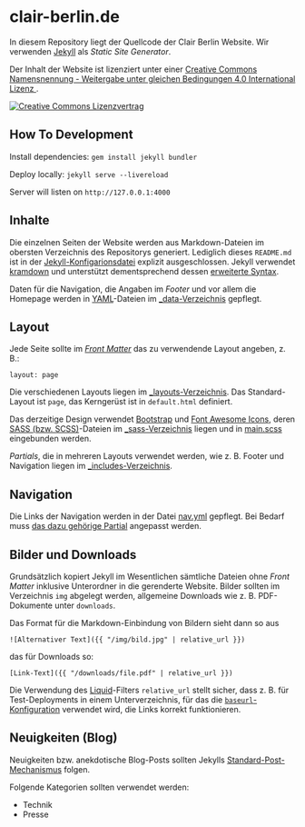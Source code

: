 # clair-berlin.de

In diesem Repository liegt der Quellcode der Clair Berlin Website. Wir
verwenden [Jekyll](https://jekyllrb.com/) als _Static Site Generator_.

Der Inhalt der Website ist lizenziert unter einer
<a rel="license" href="http://creativecommons.org/licenses/by-sa/4.0/">
  Creative Commons Namensnennung - Weitergabe unter gleichen Bedingungen 4.0 International Lizenz
</a>.

<a rel="license" href="http://creativecommons.org/licenses/by-sa/4.0/">
  <img alt="Creative Commons Lizenzvertrag" style="border-width:0" src="https://i.creativecommons.org/l/by-sa/4.0/88x31.png" />
</a>

## How To Development

Install dependencies: `gem install jekyll bundler`

Deploy locally: `jekyll serve --livereload`

Server will listen on `http://127.0.0.1:4000`

## Inhalte

Die einzelnen Seiten der Website werden aus Markdown-Dateien im obersten
Verzeichnis des Repositorys generiert. Lediglich dieses `README.md` ist in der
[Jekyll-Konfigarionsdatei](_config.yml) explizit ausgeschlossen. Jekyll
verwendet [kramdown](https://kramdown.gettalong.org/) und unterstützt
dementsprechend dessen [erweiterte
Syntax](https://kramdown.gettalong.org/syntax.html).

Daten für die Navigation, die Angaben im _Footer_ und vor allem die Homepage
werden in [YAML](https://yaml.org/)-Dateien im [\_data-Verzeichnis](_data/)
gepflegt.

## Layout

Jede Seite sollte im [_Front Matter_](https://jekyllrb.com/docs/front-matter/)
das zu verwendende Layout angeben, z. B.:

```
layout: page
```

Die verschiedenen Layouts liegen im [\_layouts-Verzeichnis](_layouts/). Das
Standard-Layout ist `page`, das Kerngerüst ist in `default.html` definiert.

Das derzeitige Design verwendet [Bootstrap](https://getbootstrap.com/) und
[Font Awesome Icons](https://fontawesome.com/icons/), deren [SASS (bzw.
SCSS)](https://sass-lang.com/)-Dateien im [\_sass-Verzeichnis](_sass) liegen
und in [main.scss](css/main.scss) eingebunden werden.

_Partials_, die in mehreren Layouts verwendet werden, wie z. B. Footer und
Navigation liegen im [\_includes-Verzeichnis](_includes).

## Navigation

Die Links der Navigation werden in der Datei [nav.yml](_data/nav.yml) gepflegt.
Bei Bedarf muss [das dazu gehörige Partial](_includes/nav.html) angepasst
werden.

## Bilder und Downloads

Grundsätzlich kopiert Jekyll im Wesentlichen sämtliche Dateien ohne _Front
Matter_ inklusive Unterordner in die gerenderte Website. Bilder sollten im
Verzeichnis `img` abgelegt werden, allgemeine Downloads wie z. B. PDF-Dokumente
unter `downloads`.

Das Format für die Markdown-Einbindung von Bildern sieht dann so aus

```
![Alternativer Text]({{ "/img/bild.jpg" | relative_url }})
```

das für Downloads so:

```
[Link-Text]({{ "/downloads/file.pdf" | relative_url }})
```

Die Verwendung des [Liquid](https://jekyllrb.com/docs/liquid/)-Filters
`relative_url` stellt sicher, dass z. B. für Test-Deployments in einem
Unterverzeichnis, für das die
[`baseurl`-Konfiguration](https://jekyllrb.com/docs/configuration/options/)
verwendet wird, die Links korrekt funktionieren.

## Neuigkeiten (Blog)

Neuigkeiten bzw. anekdotische Blog-Posts sollten Jekylls
[Standard-Post-Mechanismus](https://jekyllrb.com/docs/posts/) folgen.

Folgende Kategorien sollten verwendet werden:

* Technik
* Presse
